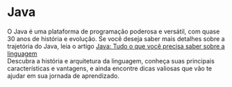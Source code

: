# Java

O Java é uma plataforma de programação poderosa e versátil, com quase 30 anos de história e evolução.
Se você deseja saber mais detalhes sobre a trajetória do Java, leia o artigo [Java: Tudo o que você precisa saber sobre a linguagem](https://www.alura.com.br/artigos/java)
<br>
Descubra a história e arquitetura da linguagem, conheça suas principais características e vantagens, e ainda encontre dicas valiosas que vão te ajudar em sua jornada de aprendizado.

